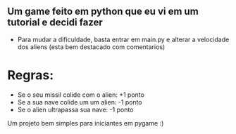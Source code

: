 ## Um game feito em python que eu vi em um tutorial e decidi fazer

* Para mudar a dificuldade, basta entrar em main.py e alterar a velocidade dos aliens (esta bem destacado com comentarios)


# Regras:

* Se o seu missil colide com o alien: +1 ponto
* Se a sua nave colide um um alien: -1 ponto
* Se o alien ultrapassa sua nave: -1 ponto

Um projeto bem simples para iniciantes em pygame :)